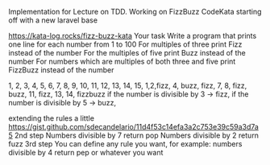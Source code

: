 Implementation for Lecture on TDD.
Working on FizzBuzz CodeKata
starting off with a new laravel base

https://kata-log.rocks/fizz-buzz-kata
Your task
Write a program that prints one line for each number from 1 to 100
For multiples of three print Fizz instead of the number
For the multiples of five print Buzz instead of the number
For numbers which are multiples of both three and five print FizzBuzz instead of the number

1, 2, 3, 4, 5, 6, 7, 8, 9, 10, 11, 12, 13, 14, 15,
1,2,fizz, 4, buzz, fizz, 7, 8, fizz, buzz, 11, fizz, 13, 14, fizzbuzz
if the number is divisible by 3 -> fizz,
if the number is divisible by 5 -> buzz,

extending the rules a little
https://gist.github.com/sdecandelario/11d4f53c14efa3a2c753e39c59a3d7a5
2nd step
Numbers divisible by 7 return pop
Numbers divisible by 2 return fuzz
3rd step
You can define any rule you want, for example: numbers divisible by 4 return pep or whatever you want
